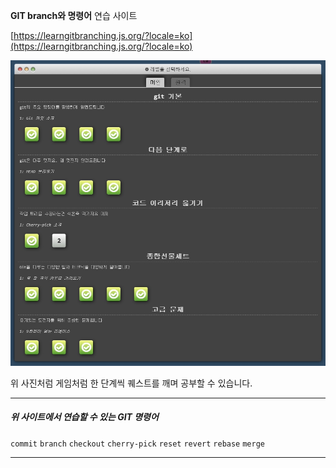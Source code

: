 **GIT branch와 명령어** 연습 사이트

[https://learngitbranching.js.org/?locale=ko](https://learngitbranching.js.org/?locale=ko)

![사이트 사진](/site.jpg)

위 사진처럼 게임처럼 한 단계씩 퀘스트를 깨며 공부할 수 있습니다.

---

<h5>위 사이트에서 연습할 수 있는 GIT 명령어</h5>

 ``commit``
 `branch`
 `checkout`
 `cherry-pick`
 `reset`
 `revert`
 `rebase`
 `merge`

---
